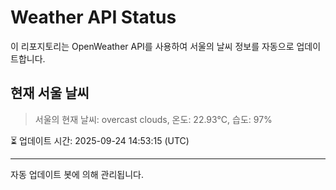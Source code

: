 
# Weather API Status

이 리포지토리는 OpenWeather API를 사용하여 서울의 날씨 정보를 자동으로 업데이트합니다.

## 현재 서울 날씨
> 서울의 현재 날씨: overcast clouds, 온도: 22.93°C, 습도: 97%

⏳ 업데이트 시간: 2025-09-24 14:53:15 (UTC)

---
자동 업데이트 봇에 의해 관리됩니다.
